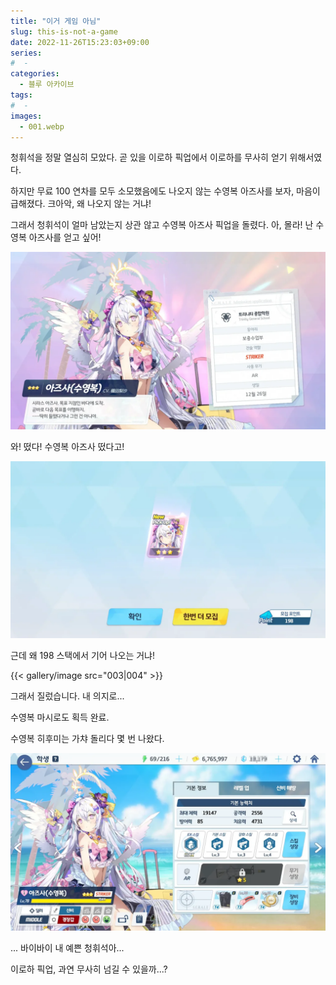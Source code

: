 ```yaml
---
title: "이거 게임 아님"
slug: this-is-not-a-game
date: 2022-11-26T15:23:03+09:00
series:
#  - 
categories:
  - 블루 아카이브
tags:
#  - 
images:
  - 001.webp
---
```


청휘석을 정말 열심히 모았다. 곧 있을 이로하 픽업에서 이로하를 무사히 얻기 위해서였다.

하지만 무료 100 연차를 모두 소모했음에도 나오지 않는 수영복 아즈사를 보자, 마음이 급해졌다.
크아악, 왜 나오지 않는 거냐!

그래서 청휘석이 얼마 남았는지 상관 않고 수영복 아즈사 픽업을 돌렸다.
아, 몰라! 난 수영복 아즈사를 얻고 싶어!

![](001.webp)

와! 떴다! 수영복 아즈사 떴다고!

![](002.webp)

근데 왜 198 스택에서 기어 나오는 거냐!

{{< gallery/image src="003|004" >}}

그래서 질렀습니다. 내 의지로...

수영복 마시로도 획득 완료.

수영복 히후미는 가챠 돌리다 몇 번 나왔다.

![](005.webp)

... 바이바이 내 예쁜 청휘석아...

이로하 픽업, 과연 무사히 넘길 수 있을까...?
